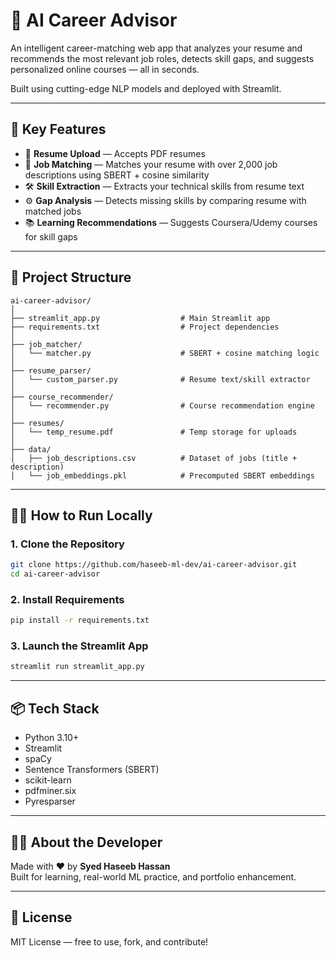 # 🤖 AI Career Advisor

An intelligent career-matching web app that analyzes your resume and recommends the most relevant job roles, detects skill gaps, and suggests personalized online courses — all in seconds.

Built using cutting-edge NLP models and deployed with Streamlit.

---

## 📌 Key Features

- 📄 **Resume Upload** — Accepts PDF resumes  
- 🧠 **Job Matching** — Matches your resume with over 2,000 job descriptions using SBERT + cosine similarity  
- 🛠️ **Skill Extraction** — Extracts your technical skills from resume text  
- ⚙️ **Gap Analysis** — Detects missing skills by comparing resume with matched jobs  
- 📚 **Learning Recommendations** — Suggests Coursera/Udemy courses for skill gaps  

---

## 📁 Project Structure

```
ai-career-advisor/
│
├── streamlit_app.py                  # Main Streamlit app
├── requirements.txt                  # Project dependencies
│
├── job_matcher/
│   └── matcher.py                    # SBERT + cosine matching logic
│
├── resume_parser/
│   └── custom_parser.py              # Resume text/skill extractor
│
├── course_recommender/
│   └── recommender.py                # Course recommendation engine
│
├── resumes/
│   └── temp_resume.pdf               # Temp storage for uploads
│
├── data/
│   ├── job_descriptions.csv          # Dataset of jobs (title + description)
│   └── job_embeddings.pkl            # Precomputed SBERT embeddings
```

---

## 🧑‍💻 How to Run Locally

### 1. Clone the Repository

```bash
git clone https://github.com/haseeb-ml-dev/ai-career-advisor.git
cd ai-career-advisor
```

### 2. Install Requirements

```bash
pip install -r requirements.txt
```

### 3. Launch the Streamlit App

```bash
streamlit run streamlit_app.py
```

---

## 📦 Tech Stack

- Python 3.10+
- Streamlit
- spaCy
- Sentence Transformers (SBERT)
- scikit-learn
- pdfminer.six
- Pyresparser

---

## 🙋‍♂️ About the Developer

Made with ❤️ by **Syed Haseeb Hassan**  
Built for learning, real-world ML practice, and portfolio enhancement.

---

## 📄 License

MIT License — free to use, fork, and contribute!